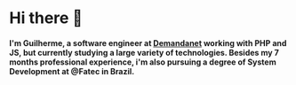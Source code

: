 # Hi there 👋
#### I'm Guilherme, a software engineer at <a href="https://www.demandanet.com/">Demandanet</a> working with PHP and JS, but currently studying a large variety of technologies. Besides my 7 months professional experience, i'm also pursuing a degree of System Development at @Fatec in Brazil. 

<!--
**Gsaudx/Gsaudx** is a ✨ _special_ ✨ repository because its `README.md` (this file) appears on your GitHub profile.

Here are some ideas to get you started:

- 🔭 I’m currently working on ...
- 🌱 I’m currently learning ...
- 👯 I’m looking to collaborate on ...
- 🤔 I’m looking for help with ...
- 💬 Ask me about ...
- 📫 How to reach me: ...
- 😄 Pronouns: ...
- ⚡ Fun fact: ...
-->
